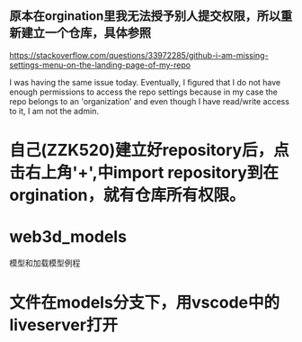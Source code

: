 ## 原本在orgination里我无法授予别人提交权限，所以重新建立一个仓库，具体参照

https://stackoverflow.com/questions/33972285/github-i-am-missing-settings-menu-on-the-landing-page-of-my-repo

I was having the same issue today. Eventually, I figured that I do not have enough permissions to access the repo settings because in my case the repo belongs to an 'organization' and even though I have read/write access to it, I am not the admin.

# 自己(ZZK520)建立好repository后，点击右上角'+',中import repository到在orgination，就有仓库所有权限。


# web3d_models
模型和加载模型例程
# 文件在models分支下，用vscode中的liveserver打开



